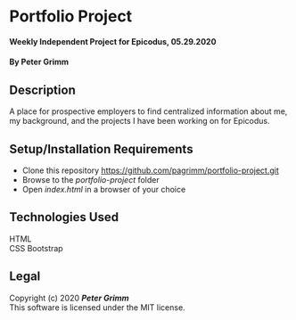 # Portfolio Project

#### Weekly Independent Project for Epicodus, 05.29.2020

#### By **Peter Grimm**

## Description

A place for prospective employers to find centralized information about me, my background, and the projects I have been working on for Epicodus.

## Setup/Installation Requirements

* Clone this repository https://github.com/pagrimm/portfolio-project.git
* Browse to the _portfolio-project_ folder
* Open _index.html_ in a browser of your choice

## Technologies Used

HTML  
CSS 
Bootstrap 

## Legal

Copyright (c) 2020 **_Peter Grimm_**  
This software is licensed under the MIT license.
